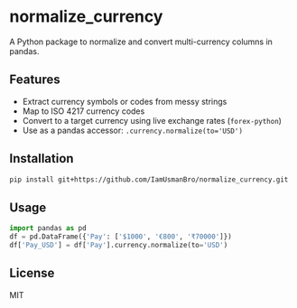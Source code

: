 # normalize_currency

A Python package to normalize and convert multi-currency columns in pandas.

## Features
- Extract currency symbols or codes from messy strings
- Map to ISO 4217 currency codes
- Convert to a target currency using live exchange rates (`forex-python`)
- Use as a pandas accessor: `.currency.normalize(to='USD')`

## Installation

```bash
pip install git+https://github.com/IamUsmanBro/normalize_currency.git
```

## Usage

```python
import pandas as pd
df = pd.DataFrame({'Pay': ['$1000', '€800', '₹70000']})
df['Pay_USD'] = df['Pay'].currency.normalize(to='USD')
```

## License
MIT